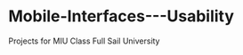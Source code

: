 Mobile-Interfaces---Usability
=============================

Projects for MIU Class Full Sail University
